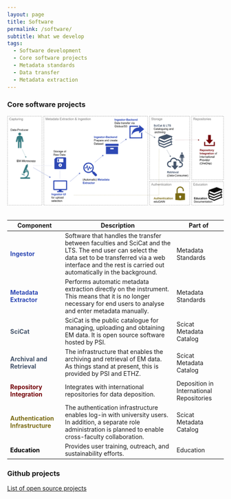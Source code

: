 ```yaml
---
layout: page
title: Software
permalink: /software/
subtitle: What we develop
tags: 
  - Software development
  - Core software projects
  - Metadata standards
  - Data transfer
  - Metadata extraction
---
```


### Core software projects ###

<div align="center">
    <img src="/assets/img/software_components.png" alt="Components Overview">
</div>

<br>

<table>
    <thead>
        <tr>
            <th>Component</th>
            <th>Description</th>
            <th>Part of</th>
        </tr>
    </thead>
    <tbody>
        <tr>
            <td style="color: #2D48B4; font-weight: bold;">Ingestor</td>
            <td>Software that handles the transfer between faculties and SciCat and the LTS. The end user can select the data set to be transferred via a web interface and the rest is carried out automatically in the background.</td>
            <td>Metadata Standards</td>
        </tr>
        <tr>
            <td style="color: #2D48B4; font-weight: bold;">Metadata Extractor</td>
            <td>Performs automatic metadata extraction directly on the instrument. This means that it is no longer necessary for end users to analyse and enter metadata manually.</td>
            <td>Metadata Standards</td>
        </tr>
        <tr>
            <td style="color: #44546A; font-weight: bold;">SciCat</td>
            <td>SciCat is the public catalogue for managing, uploading and obtaining EM data. It is open source software hosted by PSI.</td>
            <td>Scicat Metadata Catalog</td>
        </tr>
        <tr>
            <td style="color: #44546A; font-weight: bold;">Archival and Retrieval</td>
            <td>The infrastructure that enables the archiving and retrieval of EM data. As things stand at present, this is provided by PSI and ETHZ.</td>
            <td>Scicat Metadata Catalog</td>
        </tr>
        <tr>
            <td style="color: #720006; font-weight: bold;">Repository Integration</td>
            <td>Integrates with international repositories for data deposition.</td>
            <td>Deposition in International Repositories</td>
        </tr>
        <tr>
            <td style="color: #7B6B13; font-weight: bold;">Authentication Infrastructure</td>
            <td>The authentication infrastructure enables log-in with university users. In addition, a separate role administration is planned to enable cross-faculty collaboration.</td>
            <td>Scicat Metadata Catalog</td>
        </tr>
        <tr>
            <td style="color: #000000; font-weight: bold;">Education</td>
            <td>Provides user training, outreach, and sustainability efforts.</td>
            <td>Education</td>
        </tr>
    </tbody>
</table>

### Github projects ###
<html>
    <a href="/outreach#opensourceprojects">List of open source projects</a>
</html>